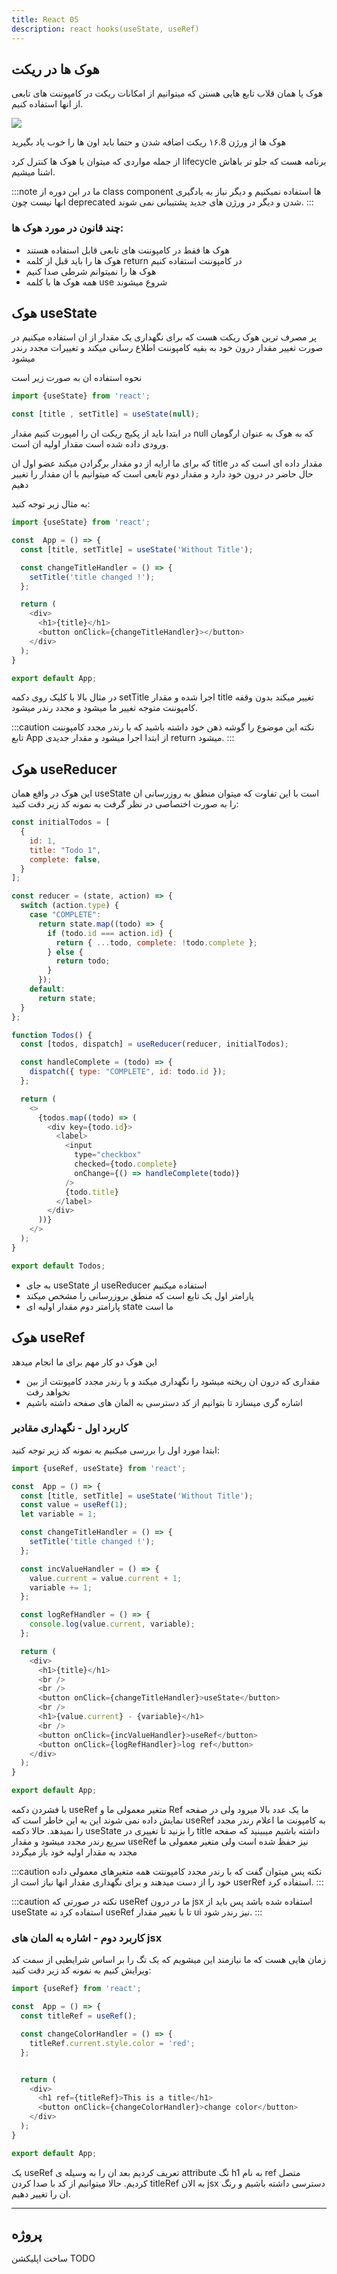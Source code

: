 ```yaml
---
title: React 05
description: react hooks(useState, useRef)
---
```


## هوک ها در ریکت

هوک یا همان قلاب تابع هایی هستن که میتوانیم از امکانات ریکت در کامپوننت های تابعی از انها استفاده کنیم.

![](../images/react-hooks.png)

هوک ها از ورژن ۱۶.8 ریکت اضافه شدن و حتما باید اون ها را خوب یاد بگیرید

از جمله مواردی که میتوان با هوک ها کنترل کرد lifecycle برنامه هست که جلو تر باهاش اشنا میشیم.

:::note
ما در این دوره از class component ها استفاده نمیکنیم و دیگر نیاز به یادگیری انها نیست چون deprecated شدن و دیگر در ورژن های جدید پشتیبانی نمی شوند.
:::

### چند قانون در مورد هوک ها:

- هوک ها فقط در کامپوننت های تابعی قابل استفاده هستند
- هوک ها را باید قبل از کلمه return در کامپوننت استفاده کنیم
- هوک ها را نمیتوانم شرطی صدا کنیم
- همه هوک ها با کلمه use شروع میشوند


## هوک useState 
پر مصرف ترین هوک ریکت هست که برای نگهداری یک مقدار از ان استفاده میکنیم 
در صورت تغییر مقدار درون خود به بقیه کامپوننت اطلاع رسانی میکند و تغییرات مجدد رندر میشود

نحوه استفاده ان به صورت زیر است 

```javascript
import {useState} from 'react';

const [title , setTitle] = useState(null);
```

در ابتدا باید از پکیج ریکت ان را امپورت کنیم
مقدار null که به هوک به عنوان ارگومان ورودی داده شده است مقدار اولیه ان است.

که برای ما ارایه از دو مقدار برگرادن میکند عضو اول ان title مقدار داده ای است که در حال حاضر در درون خود دارد و مقدار دوم تابعی است که میتوانیم با ان مقدار را تغییر دهیم

به مثال زیر توجه کنید:

```javascript
import {useState} from 'react';

const  App = () => {
  const [title, setTitle] = useState('Without Title');

  const changeTitleHandler = () => {
    setTitle('title changed !');
  };

  return (
    <div>
      <h1>{title}</h1>
      <button onClick={changeTitleHandler}></button>
    </div>
  );
}

export default App;
```

در مثال بالا با کلیک روی دکمه setTitle اجرا شده و مقدار title تغییر میکند بدون وقفه کامپوننت متوجه تغییر ما میشود و مجدد رندر میشود.

:::caution نکته
این موضوع را گوشه ذهن خود داشته باشید که با رندر مجدد کامپوننت تابع App از ابتدا اجرا میشود و مقدار جدیدی return میشود.
:::


## هوک useReducer
این هوک در واقع همان useState است با این تفاوت که میتوان منطق به روزرسانی ان را به صورت اختصاصی در نظر گرفت به نمونه کد زیر دقت کنید:

```javascript
const initialTodos = [
  {
    id: 1,
    title: "Todo 1",
    complete: false,
  }
];

const reducer = (state, action) => {
  switch (action.type) {
    case "COMPLETE":
      return state.map((todo) => {
        if (todo.id === action.id) {
          return { ...todo, complete: !todo.complete };
        } else {
          return todo;
        }
      });
    default:
      return state;
  }
};

function Todos() {
  const [todos, dispatch] = useReducer(reducer, initialTodos);

  const handleComplete = (todo) => {
    dispatch({ type: "COMPLETE", id: todo.id });
  };

  return (
    <>
      {todos.map((todo) => (
        <div key={todo.id}>
          <label>
            <input
              type="checkbox"
              checked={todo.complete}
              onChange={() => handleComplete(todo)}
            />
            {todo.title}
          </label>
        </div>
      ))}
    </>
  );
}

export default Todos;
```

- به جای useState از useReducer استفاده میکنیم
- پارامتر اول یک تابع است که منطق بروزرسانی را مشخص میکند
- پارامتر دوم مقدار اولیه ای state ما است

## هوک useRef 

این هوک دو کار مهم برای ما انجام میدهد
- مقداری که درون ان ریخته میشود را نگهداری میکند و با رندر مجدد کامپونتت از بین نخواهد رفت
- اشاره گری میسازد تا بتوانیم از کد دسترسی به المان های صفحه داشته باشیم

### کاربرد اول - نگهداری مقادیر
ابتدا مورد اول را بررسی میکنیم
به نمونه کد زیر توجه کنید:

```javascript
import {useRef, useState} from 'react';

const  App = () => {
  const [title, setTitle] = useState('Without Title');
  const value = useRef(1);
  let variable = 1;

  const changeTitleHandler = () => {
    setTitle('title changed !');
  };

  const incValueHandler = () => {
    value.current = value.current + 1;
    variable += 1;
  };

  const logRefHandler = () => {
    console.log(value.current, variable);
  };

  return (
    <div>
      <h1>{title}</h1>
      <br />
      <br />
      <button onClick={changeTitleHandler}>useState</button>
      <br />
      <h1>{value.current} - {variable}</h1>
      <br />
      <button onClick={incValueHandler}>useRef</button>
      <button onClick={logRefHandler}>log ref</button>
    </div>
  );
}

export default App;
```

با فشردن دکمه useRef متغیر معمولی ما و Ref ما یک عدد بالا میرود ولی در صفحه نمایش داده نمی شوند این به این خاطر است که useRef به کامپونت ما اعلام رندر مجدد را نمیدهد.
حالا دکمه useState را بزنید تا تغییری در title داشته باشیم میبینید که صفحه سریع رندر مجدد میشود و مقدار useRef نیز حفظ شده است ولی متغیر معمولی ما مجدد به مقدار اولیه خود باز میگردد

:::caution نکته
پس میتوان گفت که با رندر مجدد کامپونتت همه متغیرهای معمولی داده خود را از دست میدهند و برای نگهداری مقدار انها نیاز است از userRef استفاده کرد.
:::

:::caution نکته
در صورتی که useRef ما در درون jsx استفاده شده باشد پس باید از useState استفاده کرد نه useRef تا با نغییر مقدار ui نیز رندر شود.
:::

### کاربرد دوم -  اشاره به المان های jsx
زمان هایی هست که ما نیازمند این میشویم که یک تگ را بر اساس شرایطیی از سمت کد ویرایش کنیم 
به نمونه کد زیر دقت کنید:

```javascript
import {useRef} from 'react';

const  App = () => {
  const titleRef = useRef();

  const changeColorHandler = () => {
    titleRef.current.style.color = 'red';
  };


  return (
    <div>
      <h1 ref={titleRef}>This is a title</h1>
      <button onClick={changeColorHandler}>change color</button>
    </div>
  );
}

export default App;
```

یک useRef تعریف کردیم بعد ان را به وسیله ی attribute تگ h1 به نام ref متصل کردیم.
حالا میتوانیم از کد با صدا کردن titleRef به الان jsx دسترسی داشته باشیم و رنگ ان را تغییر دهیم.


---
## پروژه

ساخت اپلیکشن TODO
